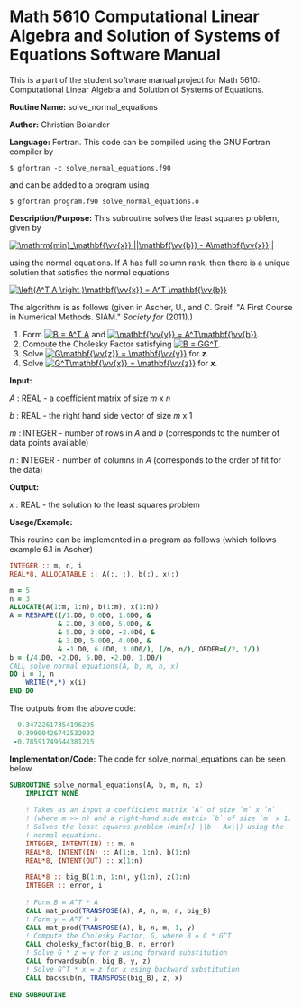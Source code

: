 # Math 5610 Computational Linear Algebra and Solution of Systems of Equations Software Manual

This is a part of the student software manual project for Math 5610: Computational Linear Algebra and Solution of Systems of Equations. 

**Routine Name:**          solve_normal_equations

**Author:** Christian Bolander

**Language:** Fortran. This code can be compiled using the GNU Fortran compiler by

```$ gfortran -c solve_normal_equations.f90```

and can be added to a program using

```$ gfortran program.f90 solve_normal_equations.o ``` 

**Description/Purpose:** This subroutine solves the least squares problem, given by

<a href="https://www.codecogs.com/eqnedit.php?latex=\mathrm{min}_\mathbf{\vv{x}}&space;||\mathbf{\vv{b}}&space;-&space;A\mathbf{\vv{x}}||" target="_blank"><img src="https://latex.codecogs.com/gif.latex?\mathrm{min}_\mathbf{\vv{x}}&space;||\mathbf{\vv{b}}&space;-&space;A\mathbf{\vv{x}}||" title="\mathrm{min}_\mathbf{\vv{x}} ||\mathbf{\vv{b}} - A\mathbf{\vv{x}}||" /></a>

using the normal equations. If *A* has full column rank, then there is a unique solution that satisfies the normal equations

<a href="https://www.codecogs.com/eqnedit.php?latex=\left(A^T&space;A&space;\right&space;)\mathbf{\vv{x}}&space;=&space;A^T&space;\mathbf{\vv{b}}" target="_blank"><img src="https://latex.codecogs.com/gif.latex?\left(A^T&space;A&space;\right&space;)\mathbf{\vv{x}}&space;=&space;A^T&space;\mathbf{\vv{b}}" title="\left(A^T A \right )\mathbf{\vv{x}} = A^T \mathbf{\vv{b}}" /></a>

The algorithm is as follows (given in Ascher, U., and C. Greif. "A First Course in Numerical Methods. SIAM." *Society for* (2011).)

1. Form <a href="https://www.codecogs.com/eqnedit.php?latex=\inline&space;B&space;=&space;A^T&space;A" target="_blank"><img src="https://latex.codecogs.com/gif.latex?\inline&space;B&space;=&space;A^T&space;A" title="B = A^T A" /></a> and <a href="https://www.codecogs.com/eqnedit.php?latex=\inline&space;\mathbf{\vv{y}}&space;=&space;A^T\mathbf{\vv{b}}" target="_blank"><img src="https://latex.codecogs.com/gif.latex?\inline&space;\mathbf{\vv{y}}&space;=&space;A^T\mathbf{\vv{b}}" title="\mathbf{\vv{y}} = A^T\mathbf{\vv{b}}" /></a>.
2. Compute the Cholesky Factor satisfying <a href="https://www.codecogs.com/eqnedit.php?latex=\inline&space;B&space;=&space;GG^T" target="_blank"><img src="https://latex.codecogs.com/gif.latex?\inline&space;B&space;=&space;GG^T" title="B = GG^T" /></a>.
3. Solve <a href="https://www.codecogs.com/eqnedit.php?latex=\inline&space;G\mathbf{\vv{z}}&space;=&space;\mathbf{\vv{y}}" target="_blank"><img src="https://latex.codecogs.com/gif.latex?\inline&space;G\mathbf{\vv{z}}&space;=&space;\mathbf{\vv{y}}" title="G\mathbf{\vv{z}} = \mathbf{\vv{y}}" /></a> for ***z.***
4. Solve <a href="https://www.codecogs.com/eqnedit.php?latex=\inline&space;G^T\mathbf{\vv{x}}&space;=&space;\mathbf{\vv{z}}" target="_blank"><img src="https://latex.codecogs.com/gif.latex?\inline&space;G^T\mathbf{\vv{x}}&space;=&space;\mathbf{\vv{z}}" title="G^T\mathbf{\vv{x}} = \mathbf{\vv{z}}" /></a> for ***x***.

**Input:** 

*A* : REAL - a coefficient matrix of size *m* x *n*

*b* : REAL - the right hand side vector of size *m* x 1

*m* : INTEGER - number of rows in *A* and *b* (corresponds to the number of data points available)

*n* : INTEGER - number of columns in *A* (corresponds to the order of fit for the data)

**Output:** 

*x* : REAL - the solution to the least squares problem

**Usage/Example:**

This routine can be implemented in a program as follows (which follows example 6.1 in Ascher)

```fortran
INTEGER :: m, n, i
REAL*8, ALLOCATABLE :: A(:, :), b(:), x(:)

m = 5
n = 3
ALLOCATE(A(1:m, 1:n), b(1:m), x(1:n))
A = RESHAPE((/1.D0, 0.0D0, 1.0D0, &
			& 2.D0, 3.0D0, 5.0D0, &
			& 5.D0, 3.0D0, -2.0D0, &
			& 3.D0, 5.0D0, 4.0D0, &
			& -1.D0, 6.0D0, 3.0D0/), (/m, n/), ORDER=(/2, 1/))
b = (/4.D0, -2.D0, 5.D0, -2.D0, 1.D0/)
CALL solve_normal_equations(A, b, m, n, x)
DO i = 1, n
	WRITE(*,*) x(i)
END DO
```

The outputs from the above code:

```fortran
  0.34722617354196295     
  0.39900426742532002     
 -0.78591749644381215
```

**Implementation/Code:** The code for solve_normal_equations can be seen below.

```fortran
SUBROUTINE solve_normal_equations(A, b, m, n, x)
	IMPLICIT NONE
	
	! Takes as an input a coefficient matrix `A` of size `m` x `n`
	! (where m >> n) and a right-hand side matrix `b` of size `m` x 1.
	! Solves the least squares problem (min[x] ||b - Ax||) using the
	! normal equations.
	INTEGER, INTENT(IN) :: m, n
	REAL*8, INTENT(IN) :: A(1:m, 1:n), b(1:n)
	REAL*8, INTENT(OUT) :: x(1:n)
	
	REAL*8 :: big_B(1:n, 1:n), y(1:n), z(1:n)
	INTEGER :: error, i
	
	! Form B = A^T * A
	CALL mat_prod(TRANSPOSE(A), A, n, m, n, big_B)
	! Form y = A^T * b
	CALL mat_prod(TRANSPOSE(A), b, n, m, 1, y)
	! Compute the Cholesky Factor, G, where B = G * G^T
	CALL cholesky_factor(big_B, n, error)
	! Solve G * z = y for z using forward substitution
	CALL forwardsub(n, big_B, y, z)
	! Solve G^T * x = z for x using backward substitution
	CALL backsub(n, TRANSPOSE(big_B), z, x)
	
END SUBROUTINE
```



